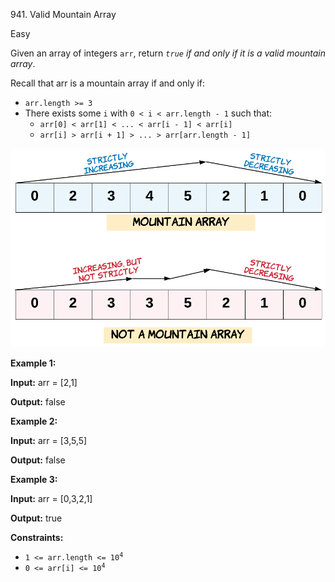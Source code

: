 941\. Valid Mountain Array

Easy

Given an array of integers `arr`, return _`true` if and only if it is a valid mountain array_.

Recall that arr is a mountain array if and only if:

*   `arr.length >= 3`
*   There exists some `i` with `0 < i < arr.length - 1` such that:
    *   `arr[0] < arr[1] < ... < arr[i - 1] < arr[i]`
    *   `arr[i] > arr[i + 1] > ... > arr[arr.length - 1]`

![](hint_valid_mountain_array.png)

**Example 1:**

**Input:** arr = [2,1]

**Output:** false

**Example 2:**

**Input:** arr = [3,5,5]

**Output:** false

**Example 3:**

**Input:** arr = [0,3,2,1]

**Output:** true

**Constraints:**

*   <code>1 <= arr.length <= 10<sup>4</sup></code>
*   <code>0 <= arr[i] <= 10<sup>4</sup></code>